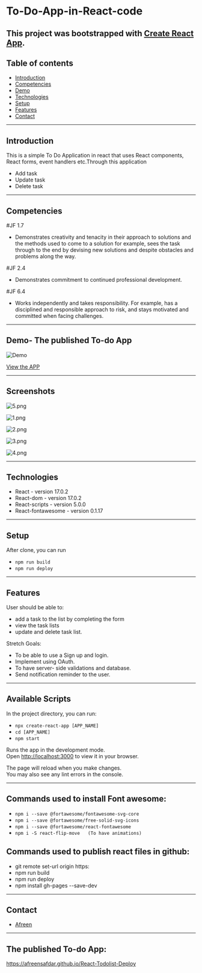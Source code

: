 # To-Do-App-in-React-code

This project was bootstrapped with [Create React App](https://github.com/facebook/create-react-app).
---


## Table of contents

- [Introduction](#introduction)
- [Competencies](#competencies)
- [Demo](#demo)
- [Technologies](#technologies)
- [Setup](#setup)
- [Features](#features)
- [Contact](#contact)

---

## Introduction


This is a simple To Do Application in react that uses React components, React forms, event handlers etc.Through this application
- Add task 
- Update task
- Delete task 

---

## Competencies

#JF 1.7

- Demonstrates creativity and tenacity in their approach to solutions and the methods used to come to a solution for example, sees the task through to the end by devising new solutions and despite obstacles and problems along the way.

#JF 2.4

- Demonstrates commitment to continued professional development.

#JF 6.4

- Works independently and takes responsibility. For example, has a disciplined and responsible approach to risk, and stays motivated and committed when facing challenges.


---

## Demo- The published To-do App

![Demo]()

[View the APP](https://afreensafdar.github.io/React-Todolist-Deploy)

---

## Screenshots
![5.png](ScreenShots/1%20(5).png)

![1.png](ScreenShots/1%20(1).png)

![2.png](ScreenShots/1%20(2).png)

![3.png](ScreenShots/1%20(3).png)

![4.png](ScreenShots/1%20(4).png)

---

## Technologies

- React - version 17.0.2
- React-dom - version 17.0.2
- React-scripts - version 5.0.0
- React-fontawesome - version 0.1.17

---

## Setup

After clone, you can run

- `npm run build`
- `npm run deploy`

---

## Features

User should be able to:

- add a task to the list by completing the form
- view the task lists
- update and delete task list.


Stretch Goals:

- To be able to use a Sign up and login.
- Implement using OAuth.
- To have server- side validations and database.
- Send notification reminder to the user.

---

## Available Scripts

In the project directory, you can run:

- `npx create-react-app [APP_NAME]`
- `cd [APP_NAME]`
- `npm start`

Runs the app in the development mode.\
Open [http://localhost:3000](http://localhost:3000) to view it in your browser.

The page will reload when you make changes.\
You may also see any lint errors in the console.

---

## Commands used to install Font awesome:

- `npm i --save @fortawesome/fontawesome-svg-core`
- `npm i --save @fortawesome/free-solid-svg-icons`
- `npm i --save @fortawesome/react-fontawesome`
- `npm i -S react-flip-move   (To have animations)`


## Commands used to publish react files in github:

- git remote set-url origin https:
- npm run build
- npm run deploy
- npm install gh-pages --save-dev

---
## Contact

- [Afreen](https://github.com/afreensafdar)


---

## The published To-do App:
https://afreensafdar.github.io/React-Todolist-Deploy
